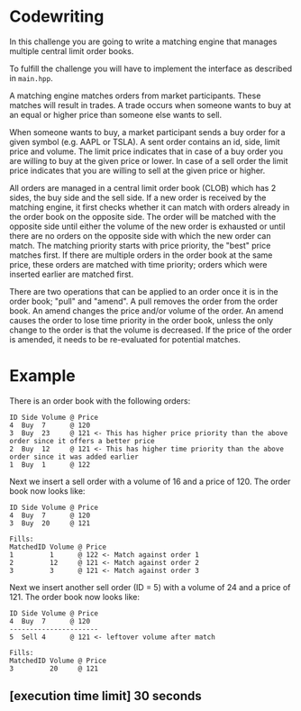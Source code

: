 # Codewriting

In this challenge you are going to write a matching engine that manages multiple central limit order books.

To fulfill the challenge you will have to implement the interface as described in `main.hpp`.

A matching engine matches orders from market participants. These matches will result in trades. A trade occurs when someone wants to buy at an equal or higher price than someone else wants to sell.

When someone wants to buy, a market participant sends a buy order for a given symbol (e.g. AAPL or TSLA). A sent order contains an id, side, limit price and volume. The limit price indicates that in case of a buy order you are willing to buy at the given price or lower. In case of a sell order the limit price indicates that you are willing to sell at the given price or higher.

All orders are managed in a central limit order book (CLOB) which has 2 sides, the buy side and the sell side. If a new order is received by the matching engine, it first checks whether it can match with orders already in the order book on the opposite side. The order will be matched with the opposite side until either the volume of the new order is exhausted or until there are no orders on the opposite side with which the new order can match. The matching priority starts with price priority, the "best" price matches first. If there are multiple orders in the order book at the same price, these orders are matched with time priority; orders which were inserted earlier are matched first.

There are two operations that can be applied to an order once it is in the order book; "pull" and "amend". A pull removes the order from the order book. An amend changes the price and/or volume of the order. An amend causes the order to lose time priority in the order book, unless the only change to the order is that the volume is decreased. If the price of the order is amended, it needs to be re-evaluated for potential matches.

# Example

There is an order book with the following orders:

```
ID Side Volume @ Price
4  Buy  7      @ 120
3  Buy  23     @ 121 <- This has higher price priority than the above order since it offers a better price
2  Buy  12     @ 121 <- This has higher time priority than the above order since it was added earlier
1  Buy  1      @ 122
```

Next we insert a sell order with a volume of 16 and a price of 120. The order book now looks like:

```
ID Side Volume @ Price
4  Buy  7      @ 120
3  Buy  20     @ 121

Fills:
MatchedID Volume @ Price
1         1      @ 122 <- Match against order 1
2         12     @ 121 <- Match against order 2
3         3      @ 121 <- Match against order 3
```

Next we insert another sell order (ID = 5) with a volume of 24 and a price of 121. The order book now looks like:

```
ID Side Volume @ Price
4  Buy  7      @ 120
----------------------
5  Sell 4      @ 121 <- leftover volume after match

Fills:
MatchedID Volume @ Price
3         20     @ 121
```

## [execution time limit] 30 seconds